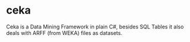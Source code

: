 # ceka
Ceka is a Data Mining Framework in plain C#, besides SQL Tables it also deals with ARFF (from WEKA) files as datasets.
